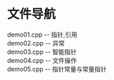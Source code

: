 # 文件导航
demo01.cpp -- 指针,引用 <br>
demo02.cpp -- 异常      <br>
demo03.cpp -- 智能指针  <br>
demo04.cpp -- 文件操作  <br>
demo05.cpp -- 指针常量与常量指针<br> 